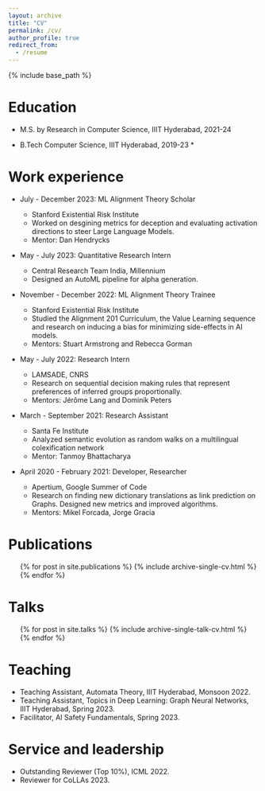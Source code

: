 ```yaml
---
layout: archive
title: "CV"
permalink: /cv/
author_profile: true
redirect_from:
  - /resume
---
```


{% include base_path %}

Education
======
* M.S. by Research in Computer Science, IIIT Hyderabad, 2021-24

* B.Tech Computer Science, IIIT Hyderabad, 2019-23
  * 

<!-- * Ph.D in Version Control Theory, GitHub University, 2018 (expected) -->

Work experience
======
* July - December 2023: ML Alignment Theory Scholar
  * Stanford Existential Risk Institute
  * Worked on desgining metrics for deception and evaluating activation directions to steer Large Language Models.
  * Mentor: Dan Hendrycks

* May - July 2023: Quantitative Research Intern
  * Central Research Team India, Millennium
  * Designed an AutoML pipeline for alpha generation.

* November - December 2022: ML Alignment Theory Trainee
  * Stanford Existential Risk Institute
  * Studied the Alignment 201 Curriculum, the Value Learning sequence and research on inducing a bias for minimizing side-effects in AI models.
  * Mentors: Stuart Armstrong and Rebecca Gorman

* May - July 2022: Research Intern
  * LAMSADE, CNRS
  * Research on sequential decision making rules that represent preferences of inferred groups proportionally.
  * Mentors: Jérôme Lang and Dominik Peters

* March - September 2021: Research Assistant
  * Santa Fe Institute
  * Analyzed semantic evolution as random walks on a multilingual colexification network
  * Mentor: Tanmoy Bhattacharya

* April 2020 - February 2021: Developer, Researcher
  * Apertium, Google Summer of Code
  * Research on finding new dictionary translations as link prediction on Graphs. Designed new metrics and improved algorithms. 
  * Mentors: Mikel Forcada, Jorge Gracia
  
<!-- Skills
======
* Skill 1
* Skill 2
  * Sub-skill 2.1
  * Sub-skill 2.2
  * Sub-skill 2.3
* Skill 3 -->

Publications
======
  <ul>{% for post in site.publications %}
    {% include archive-single-cv.html %}
  {% endfor %}</ul>
  
Talks
======
  <ul>{% for post in site.talks %}
    {% include archive-single-talk-cv.html %}
  {% endfor %}</ul>
  
Teaching
======
* Teaching Assistant, Automata Theory, IIIT Hyderabad, Monsoon 2022.
* Teaching Assistant, Topics in Deep Learning: Graph Neural Networks, IIIT Hyderabad, Spring 2023.
* Facilitator, AI Safety Fundamentals, Spring 2023.
  <!-- <ul>{% for post in site.teaching %}
    {% include archive-single-cv.html %}
  {% endfor %}</ul> -->
  
Service and leadership
======
* Outstanding Reviewer (Top 10%), ICML 2022.
* Reviewer for CoLLAs 2023.
